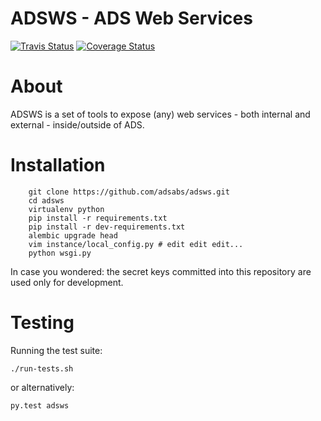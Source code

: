 
ADSWS - ADS Web Services
========================

[![Travis Status](https://travis-ci.org/adsabs/adsws.png?branch=master)](https://travis-ci.org/adsabs/adsws)
[![Coverage Status](https://img.shields.io/coveralls/adsabs/adsws.svg)](https://coveralls.io/r/adsabs/adsws)



About
=====
ADSWS is a set of tools to expose (any) web services - both internal and
external - inside/outside of ADS.

Installation
============

```
    git clone https://github.com/adsabs/adsws.git
    cd adsws
    virtualenv python
    pip install -r requirements.txt 
    pip install -r dev-requirements.txt
    alembic upgrade head
    vim instance/local_config.py # edit edit edit...
    python wsgi.py
```        

In case you wondered: the secret keys committed into this repository are used
only for development.


Testing
=======
Running the test suite:

    ./run-tests.sh

or alternatively:

    py.test adsws
